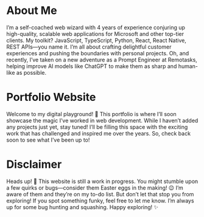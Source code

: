 # About Me

I’m a self-coached web wizard with 4 years of experience conjuring up high-quality, scalable web applications for Microsoft and other top-tier clients. My toolkit? JavaScript, TypeScript, Python, React, React Native, REST APIs—you name it. I’m all about crafting delightful customer experiences and pushing the boundaries with personal projects. Oh, and recently, I’ve taken on a new adventure as a Prompt Engineer at Remotasks, helping improve AI models like ChatGPT to make them as sharp and human-like as possible.

# Portfolio Website

Welcome to my digital playground! 🎉 This portfolio is where I’ll soon showcase the magic I’ve worked in web development. While I haven’t added any projects just yet, stay tuned! I’ll be filling this space with the exciting work that has challenged and inspired me over the years. So, check back soon to see what I’ve been up to!

# Disclaimer

Heads up! 🚧 This website is still a work in progress. You might stumble upon a few quirks or bugs—consider them Easter eggs in the making! 😉 I’m aware of them and they’re on my to-do list. But don’t let that stop you from exploring! If you spot something funky, feel free to let me know. I’m always up for some bug hunting and squashing. Happy exploring! ✨

